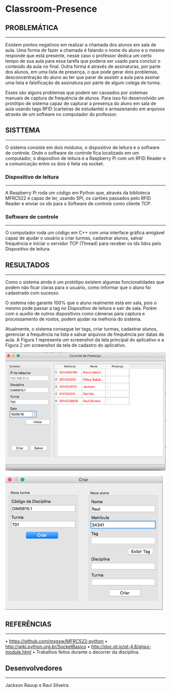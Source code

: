 # Classroom-Presence

## PROBLEMÁTICA
***
Existem pontos negativos em realizar a chamada dos alunos em sala de aula. Uma forma de fazer a chamada é falando o nome do aluno e o mesmo responde que está presente, nesse caso o professor dedica um certo tempo de sua aula para essa tarefa que poderia ser usado para concluir o conteúdo da aula no final. Outra forma é através de assinaturas, por parte dos alunos, em uma lista de presença, o que pode gerar dois problemas, desconcentração do aluno ao ter que parar de assistir a aula para assinar uma lista e falsificação de assinatura por parte de algum colega de turma.

Esses são alguns problemas que podem ser causados por sistemas manuais de captura de frequência de alunos. Para isso foi desenvolvido um protótipo de sistema capaz de capturar a presença do aluno em sala de aula usando tags RFID (carteiras de estudante) e armazenando em arquivos através de um software no computador do professor.

## SISTTEMA
***
O sistema consiste em dois módulos, o dispositivo de leitura e o software de controle. Onde o software de controle fica localizado em um computador, o dispositivo de leitura é a Raspberry Pi com um RFID Reader e a comunicação entre os dois é feita via socket.

### Dispositivo de leitura
***
A Raspberry Pi roda um código em Python que, através da biblioteca MFRC522 é capaz de ler, usando SPI, os cartões passados pelo RFID Reader e enviar os ids para o Software de controle como cliente TCP.

### Software de controle
***
O computador roda um código em C++ com uma interface gráfica amigável capaz de ajudar o usuário a criar turmas, cadastrar alunos, salvar frequência e iniciar o servidor TCP (Thread) para receber os ids lidos pelo Dispositivo de leitura.

## RESULTADOS
***

Como o sistema ainda é um protótipo existem algumas funcionalidades que podem não ficar claras para o usuário, como informar que o aluno foi cadastrado com sucesso.

O sistema não garante 100% que o aluno realmente está em sala, pois o mesmo pode passar a tag no Dispositivo de leitura e sair de sala. Porém com o auxílio de outros dispositivos como câmeras para captura e processamento de rostos, podem ajudar na melhoria do sistema.

Atualmente, o sistema consegue ler tags, criar turmas, cadastrar alunos, gerenciar a frequência na lista e salvar arquivos de frequência por datas de aula. A Figura 1 representa um screenshot da tela principal do aplicativo e a Figura 2 um screenshot da tela de cadastro do aplicativo.

![Time](Tela_pincipal.png?raw=true "Tela pincipal.")


![Time](Tela_de_cadastro.png?raw=true "Tela de cadastro.")

## REFERÊNCIAS
***

•	https://github.com/mxgxw/MFRC522-python
•	http://wiki.python.org.br/SocketBasico
•	http://doc.qt.io/qt-4.8/qtgui-module.html
•	Trabalhos feitos durante o decorrer da disciplina.


## Desenvolvedores
***

Jackson Rauup e Raul Silveira.

